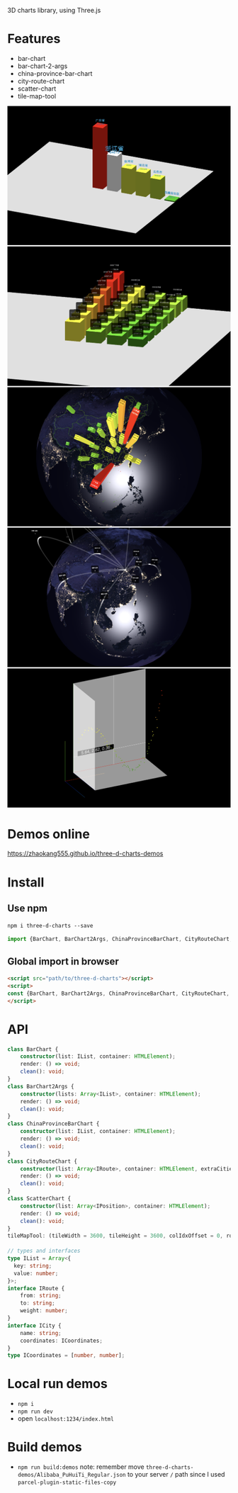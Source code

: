 3D charts library, using Three.js

# Features

- bar-chart
- bar-chart-2-args
- china-province-bar-chart
- city-route-chart
- scatter-chart
- tile-map-tool

![bar-chart](./readme-pic/bar-chart.png)
![bar-chart-2-args](./readme-pic/bar-chart-2-args.png)
![china-province-bar-chart](./readme-pic/china-province-bar-chart.png)
![city-route-chart](./readme-pic/city-route-chart.png)
![scatter-chart](./readme-pic/scatter-chart.png)

# Demos online

https://zhaokang555.github.io/three-d-charts-demos

# Install

## Use npm

`npm i three-d-charts --save`

```js
import {BarChart, BarChart2Args, ChinaProvinceBarChart, CityRouteChart, ScatterChart, tileMapTool} from 'three-d-charts';
```

## Global import in browser

```html
<script src="path/to/three-d-charts"></script>
<script>
const {BarChart, BarChart2Args, ChinaProvinceBarChart, CityRouteChart, ScatterChart, tileMapTool} = window.ThreeDCharts;
</script>
```

# API

```ts
class BarChart {
    constructor(list: IList, container: HTMLElement);
    render: () => void;
    clean(): void;
}
class BarChart2Args {
    constructor(lists: Array<IList>, container: HTMLElement);
    render: () => void;
    clean(): void;
}
class ChinaProvinceBarChart {
    constructor(list: IList, container: HTMLElement);
    render: () => void;
    clean(): void;
}
class CityRouteChart {
    constructor(list: Array<IRoute>, container: HTMLElement, extraCities: Array<ICity> = []);
    render: () => void;
    clean(): void;
}
class ScatterChart {
    constructor(list: Array<IPosition>, container: HTMLElement);
    render: () => void;
    clean(): void;
}
tileMapTool: (tileWidth = 3600, tileHeight = 3600, colIdxOffset = 0, rowIdxOffset = 0) => HTMLInputElement

// types and interfaces
type IList = Array<{
  key: string;
  value: number;
}>;
interface IRoute {
    from: string;
    to: string;
    weight: number;
}
interface ICity {
    name: string;
    coordinates: ICoordinates;
}
type ICoordinates = [number, number];
```

# Local run demos

- `npm i`
- `npm run dev`
- open `localhost:1234/index.html`

# Build demos
- `npm run build:demos`
note: remember move `three-d-charts-demos/Alibaba_PuHuiTi_Regular.json` to your server `/` path since I used `parcel-plugin-static-files-copy`
